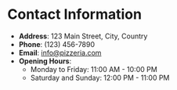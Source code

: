 # Contact Information

- **Address**: 123 Main Street, City, Country
- **Phone**: (123) 456-7890
- **Email**: info@pizzeria.com
- **Opening Hours**:
  - Monday to Friday: 11:00 AM - 10:00 PM
  - Saturday and Sunday: 12:00 PM - 11:00 PM
